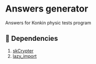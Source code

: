 # Answers generator
Answers for Konkin physic tests program

## :telescope: Dependencies
1. [skCrypter](https://github.com/skadro-official/skCrypter)
2. [lazy_import](https://github.com/annihilatorq/lazy_import)
